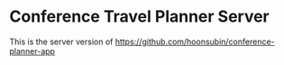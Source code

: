 # Conference Travel Planner Server

This is the server version of <https://github.com/hoonsubin/conference-planner-app>
